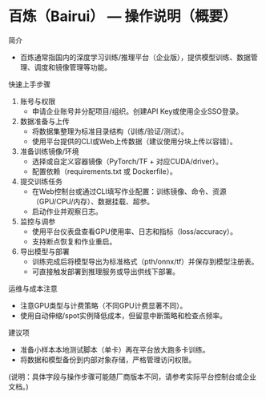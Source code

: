 # 百炼（Bairui） — 操作说明（概要）

简介
- 百炼通常指国内的深度学习训练/推理平台（企业版），提供模型训练、数据管理、调度和镜像管理等功能。

快速上手步骤
1. 账号与权限
   - 申请企业账号并分配项目/组织。创建API Key或使用企业SSO登录。
2. 数据准备与上传
   - 将数据集整理为标准目录结构（训练/验证/测试）。
   - 使用平台提供的CLI或Web上传数据（建议使用分块上传以容错）。
3. 准备训练镜像/环境
   - 选择或自定义容器镜像（PyTorch/TF + 对应CUDA/driver）。
   - 配置依赖（requirements.txt 或 Dockerfile）。
4. 提交训练任务
   - 在Web控制台或通过CLI填写作业配置：训练镜像、命令、资源（GPU/CPU/内存）、数据挂载、超参。
   - 启动作业并观察日志。
5. 监控与调参
   - 使用平台仪表盘查看GPU使用率、日志和指标（loss/accuracy）。
   - 支持断点恢复和作业重启。
6. 导出模型与部署
   - 训练完成后将模型导出为标准格式（pth/onnx/tf）并保存到模型注册表。
   - 可直接触发部署到推理服务或导出供线下部署。

运维与成本注意
- 注意GPU类型与计费策略（不同GPU计费显著不同）。
- 使用自动伸缩/spot实例降低成本，但留意中断策略和检查点频率。

建议项
- 准备小样本本地测试脚本（单卡）再在平台放大跑多卡训练。
- 将数据和模型备份到内部对象存储，严格管理访问权限。

(说明：具体字段与操作步骤可能随厂商版本不同，请参考实际平台控制台或企业文档。)
